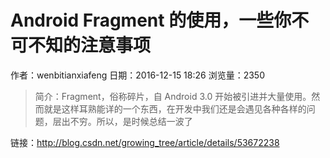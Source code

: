 # Android Fragment 的使用，一些你不可不知的注意事项
作者：wenbitianxiafeng
日期：2016-12-15 18:26
浏览量：2350
> 简介：Fragment，俗称碎片，自 Android 3.0 开始被引进并大量使用。然而就是这样耳熟能详的一个东西，在开发中我们还是会遇见各种各样的问题，层出不穷。所以，是时候总结一波了

 链接：http://blog.csdn.net/growing_tree/article/details/53672238
